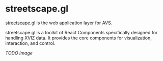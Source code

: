 # streetscape.gl

[streetscape.gl](#/streetscape.gl) is the web application layer for AVS.

streetscape.gl is a toolkit of React Components specifically designed for handling XVIZ data. It
provides the core components for visualization, interaction, and control.

_TODO Image_
